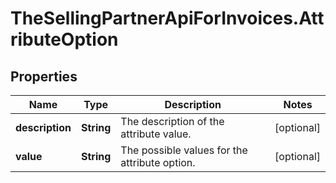 # TheSellingPartnerApiForInvoices.AttributeOption

## Properties

Name | Type | Description | Notes
------------ | ------------- | ------------- | -------------
**description** | **String** | The description of the attribute value. | [optional] 
**value** | **String** | The possible values for the attribute option. | [optional] 


